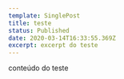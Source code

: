 ```yaml
---
template: SinglePost
title: teste
status: Published
date: 2020-03-14T16:33:55.369Z
excerpt: excerpt do teste
---
```

conteúdo do teste
